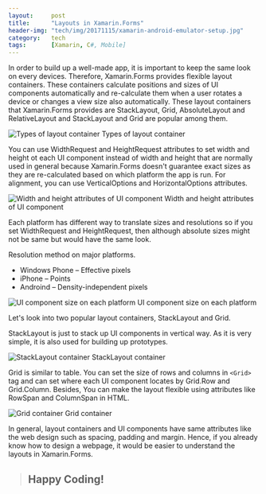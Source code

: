 ```yaml
---
layout:     post
title:      "Layouts in Xamarin.Forms"
header-img: "tech/img/20171115/xamarin-android-emulator-setup.jpg"
category:   tech
tags:       [Xamarin, C#, Mobile]
---
```

<p>
In order to build up a well-made app, it is important to keep the same look on every devices. Therefore, Xamarin.Forms provides flexible layout containers. These containers calculate positions and sizes of UI components automatically and re-calculate them when a user rotates a device or changes a view size also automatically. These layout containers that Xamarin.Forms provides are StackLayout, Grid, AbsoluteLayout and RelativeLayout and StackLayout and Grid are popular among them.
</p>
<a class="popupImg">
    <img src="{{ site.baseurl }}/tech/img/20171215/1.png" alt="Types of layout container">
</a>
<span class="caption text-muted">Types of layout container</span>
<p>
You can use WidthRequest and HeightRequest attributes to set width and height ot each UI component instead of width and height that are normally used in general because Xamarin.Forms doesn't guarantee exact sizes as they are re-calculated based on which platform the app is run. For alignment, you can use VerticalOptions and HorizontalOptions attributes.
</p>
<a class="popupImg">
    <img src="{{ site.baseurl }}/tech/img/20171215/2.png" alt="Width and height attributes of UI component">
</a>
<span class="caption text-muted">Width and height attributes of UI component</span>
<p>
Each platform has different way to translate sizes and resolutions so if you set WidthRequest and HeightRequest, then although absolute sizes might not be same but would have the same look.
</p>
Resolution method on major platforms.
<ul>
    <li>Windows Phone – Effective pixels</li>
    <li>iPhone – Points</li>
    <li>Androind – Density-independent pixels</li>
</ul>
<a class="popupImg">
    <img src="{{ site.baseurl }}/tech/img/20171215/4.png" alt="UI component size on each platform">
</a>
<span class="caption text-muted">UI component size on each platform</span>
<p>
Let's look into two popular layout containers, StackLayout and Grid.
</p>
<p>
StackLayout is just to stack up UI components in vertical way. As it is very simple, it is also used for building up prototypes.
</p>
<a class="popupImg">
    <img src="{{ site.baseurl }}/tech/img/20171215/5.png" alt="StackLayout container">
</a>
<span class="caption text-muted">StackLayout container</span>
<p>
Grid is similar to table. You can set the size of rows and columns in <code>&lt;Grid&gt;</code> tag and can set where each UI component locates by Grid.Row and Grid.Column. Besides, You can make the layout flexible using attributes like RowSpan and ColumnSpan in HTML.
</p>
<a class="popupImg">
    <img src="{{ site.baseurl }}/tech/img/20171215/6.png" alt="Grid container">
</a>
<span class="caption text-muted">Grid container</span>
<p>
In general, layout containers and UI components have same attributes like the web design such as spacing, padding and margin. Hence, if you already know how to design a webpage, it would be easier to understand the layouts in Xamarin.Forms.
</p>
<blockquote><h2 class="section-heading">Happy Coding!</h2></blockquote>